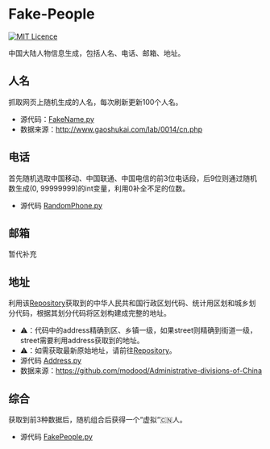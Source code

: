 # Fake-People
[![MIT Licence](https://badges.frapsoft.com/os/mit/mit.svg?v=103)](https://github.com/FoxerLee/Fake-People/blob/master/LICENSE)

中国大陆人物信息生成，包括人名、电话、邮箱、地址。

## 人名
抓取网页上随机生成的人名，每次刷新更新100个人名。
- 源代码：[FakeName.py](https://github.com/FoxerLee/Fake-People/blob/master/FakeName.py)
- 数据来源：http://www.gaoshukai.com/lab/0014/cn.php

## 电话
首先随机选取中国移动、中国联通、中国电信的前3位电话段，后9位则通过随机数生成(0, 99999999)的int变量，利用0补全不足的位数。
- 源代码 [RandomPhone.py](https://github.com/FoxerLee/Fake-People/blob/master/RandomPhone.py)

## 邮箱
暂代补充

## 地址
利用该[Repository](https://github.com/modood/Administrative-divisions-of-China)获取到的中华人民共和国行政区划代码、统计用区划和城乡划分代码，根据其划分代码将区划构建成完整的地址。

- ⚠️：代码中的address精确到区、乡镇一级，如果street则精确到街道一级，street需要利用address获取到的地址。
- ⚠️：如需获取最新原始地址，请前往[Repository](https://github.com/modood/Administrative-divisions-of-China)。
- 源代码 [Address.py](https://github.com/FoxerLee/Fake-People/blob/master/Address.py)
- 数据来源：https://github.com/modood/Administrative-divisions-of-China

## 综合
获取到前3种数据后，随机组合后获得一个“虚拟“🇨🇳人。
- 源代码 [FakePeople.py](https://github.com/FoxerLee/Fake-People/blob/master/FakePeople.py)
